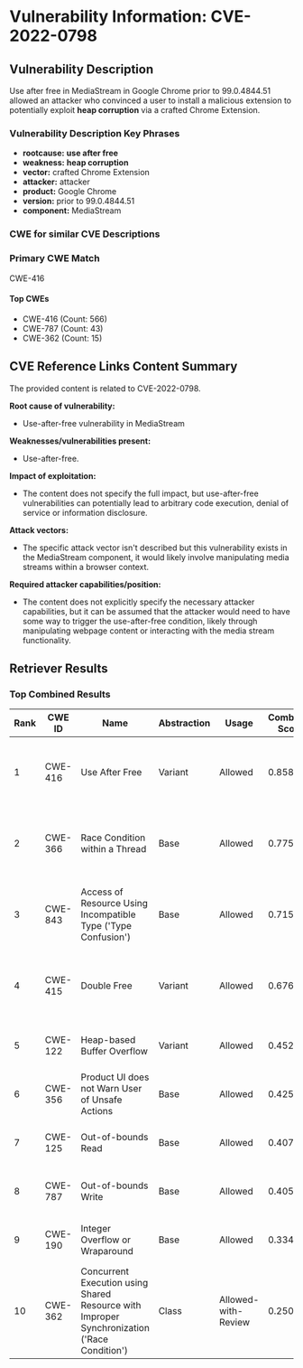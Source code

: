 # Vulnerability Information: CVE-2022-0798

## Vulnerability Description
Use after free in MediaStream in Google Chrome prior to 99.0.4844.51 allowed an attacker who convinced a user to install a malicious extension to potentially exploit **heap corruption** via a crafted Chrome Extension.

### Vulnerability Description Key Phrases
- **rootcause:** **use after free**
- **weakness:** **heap corruption**
- **vector:** crafted Chrome Extension
- **attacker:** attacker
- **product:** Google Chrome
- **version:** prior to 99.0.4844.51
- **component:** MediaStream

### CWE for similar CVE Descriptions
### Primary CWE Match
CWE-416

#### Top CWEs
- CWE-416 (Count: 566)
- CWE-787 (Count: 43)
- CWE-362 (Count: 15)

## CVE Reference Links Content Summary
The provided content is related to CVE-2022-0798.

**Root cause of vulnerability:**
- Use-after-free vulnerability in MediaStream

**Weaknesses/vulnerabilities present:**
- Use-after-free.

**Impact of exploitation:**
- The content does not specify the full impact, but use-after-free vulnerabilities can potentially lead to arbitrary code execution, denial of service or information disclosure.

**Attack vectors:**
- The specific attack vector isn't described but this vulnerability exists in the MediaStream component, it would likely involve manipulating media streams within a browser context.

**Required attacker capabilities/position:**
-  The content does not explicitly specify the necessary attacker capabilities, but it can be assumed that the attacker would need to have some way to trigger the use-after-free condition, likely through manipulating webpage content or interacting with the media stream functionality.

## Retriever Results

### Top Combined Results

| Rank | CWE ID | Name | Abstraction | Usage | Combined Score | Retrievers | Individual Scores |
|------|--------|------|-------------|-------|---------------|------------|-------------------|
| 1 | CWE-416 | Use After Free | Variant | Allowed | 0.8583 | dense, sparse, graph | dense: 0.637, sparse: 0.557, graph: 0.818 |
| 2 | CWE-366 | Race Condition within a Thread | Base | Allowed | 0.7756 | dense, sparse, graph | dense: 0.581, sparse: 0.469, graph: 0.605 |
| 3 | CWE-843 | Access of Resource Using Incompatible Type ('Type Confusion') | Base | Allowed | 0.7150 | dense, sparse, graph | dense: 0.485, sparse: 0.399, graph: 0.683 |
| 4 | CWE-415 | Double Free | Variant | Allowed | 0.6765 | dense, sparse, graph | dense: 0.515, sparse: 0.327, graph: 0.806 |
| 5 | CWE-122 | Heap-based Buffer Overflow | Variant | Allowed | 0.4525 | dense, sparse | dense: 0.521, sparse: 0.401 |
| 6 | CWE-356 | Product UI does not Warn User of Unsafe Actions | Base | Allowed | 0.4252 | dense, sparse | dense: 0.495, sparse: 0.310 |
| 7 | CWE-125 | Out-of-bounds Read | Base | Allowed | 0.4073 | dense, sparse | dense: 0.483, sparse: 0.289 |
| 8 | CWE-787 | Out-of-bounds Write | Base | Allowed | 0.4053 | dense, sparse | dense: 0.479, sparse: 0.289 |
| 9 | CWE-190 | Integer Overflow or Wraparound | Base | Allowed | 0.3340 | dense, sparse | dense: 0.478, sparse: 0.166 |
| 10 | CWE-362 | Concurrent Execution using Shared Resource with Improper Synchronization ('Race Condition') | Class | Allowed-with-Review | 0.2507 | dense, sparse | dense: 0.489, sparse: 0.319 |


